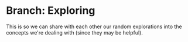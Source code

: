 # Branch: Exploring

This is so we can share with each other our random explorations into the concepts we're dealing with (since they may be helpful).
